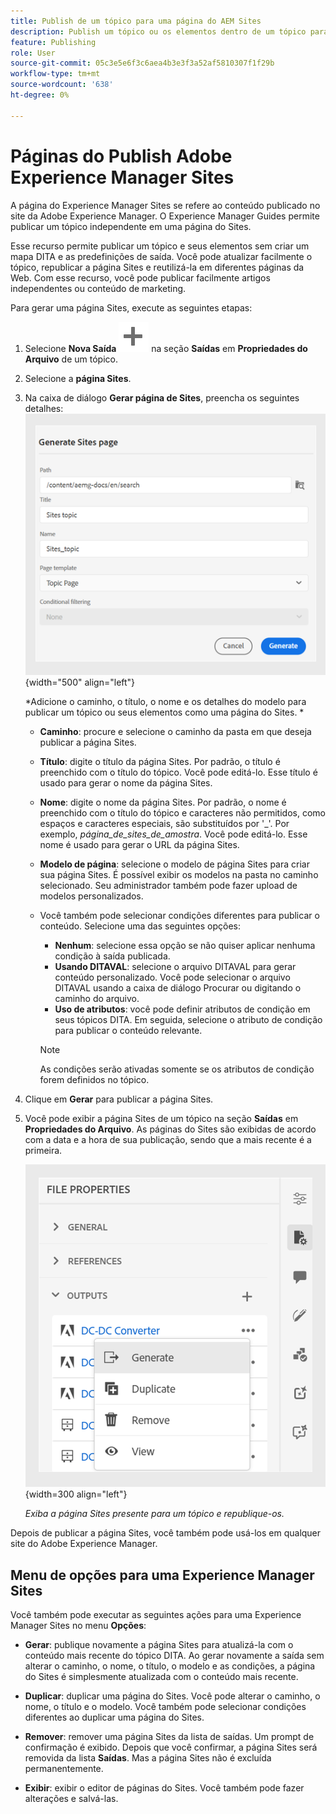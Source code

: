 ```yaml
---
title: Publish de um tópico para uma página do AEM Sites
description: Publish um tópico ou os elementos dentro de um tópico para uma saída Adobe Experience Manager Sites.  Saiba como visualizar a página do Experience Manager Sites presente para um tópico e republicá-la.
feature: Publishing
role: User
source-git-commit: 05c3e5e6f3c6aea4b3e3f3a52af5810307f1f29b
workflow-type: tm+mt
source-wordcount: '638'
ht-degree: 0%

---
```


# Páginas do Publish Adobe Experience Manager Sites


A página do Experience Manager Sites se refere ao conteúdo publicado no site da Adobe Experience Manager. O Experience Manager Guides permite publicar um tópico independente em uma página do Sites.

Esse recurso permite publicar um tópico e seus elementos sem criar um mapa DITA e as predefinições de saída. Você pode atualizar facilmente o tópico, republicar a página Sites e reutilizá-la em diferentes páginas da Web. Com esse recurso, você pode publicar facilmente artigos independentes ou conteúdo de marketing.





Para gerar uma página Sites, execute as seguintes etapas:




1. Selecione **Nova Saída** ![novo ícone de saída](./images/Add_icon.svg) na seção **Saídas** em **Propriedades do Arquivo** de um tópico.
1. Selecione a **página Sites**.


1. Na caixa de diálogo **Gerar página de Sites**, preencha os seguintes detalhes:
   ![Adicionar o caminho e os detalhes do modelo na página Gerar Sites](images/aem-sites-page-generate.png){width="500" align="left"}

   *Adicione o caminho, o título, o nome e os detalhes do modelo para publicar um tópico ou seus elementos como uma página do Sites. *

   * **Caminho**: procure e selecione o caminho da pasta em que deseja publicar a página Sites.
   * **Título**: digite o título da página Sites. Por padrão, o título é preenchido com o título do tópico. Você pode editá-lo. Esse título é usado para gerar o nome da página Sites.
   * **Nome**: digite o nome da página Sites. Por padrão, o nome é preenchido com o título do tópico e caracteres não permitidos, como espaços e caracteres especiais, são substituídos por &#39;_&#39;. Por exemplo, *página_de_sites_de_amostra*. Você pode editá-lo. Esse nome é usado para gerar o URL da página Sites.
   * **Modelo de página**: selecione o modelo de página Sites para criar sua página Sites. É possível exibir os modelos na pasta no caminho selecionado. Seu administrador também pode fazer upload de modelos personalizados.


   * Você também pode selecionar condições diferentes para publicar o conteúdo.  Selecione uma das seguintes opções:


      * **Nenhum**: selecione essa opção se não quiser aplicar nenhuma condição à saída publicada.
      * **Usando DITAVAL**: selecione o arquivo DITAVAL para gerar conteúdo personalizado. Você pode selecionar o arquivo DITAVAL usando a caixa de diálogo Procurar ou digitando o caminho do arquivo.
      * **Uso de atributos**: você pode definir atributos de condição em seus tópicos DITA. Em seguida, selecione o atributo de condição para publicar o conteúdo relevante.

     >[!NOTE]
     > 
     >As condições serão ativadas somente se os atributos de condição forem definidos no tópico.



1. Clique em **Gerar** para publicar a página Sites.
1. Você pode exibir a página Sites de um tópico na seção **Saídas** em **Propriedades do Arquivo**. As páginas do Sites são exibidas de acordo com a data e a hora de sua publicação, sendo que a mais recente é a primeira.

   ![Exibir a página Sites para um tópico](images/aem-sites-outputs.png){width=300 align=&quot;left&quot;}

   *Exiba a página Sites presente para um tópico e republique-os.*




Depois de publicar a página Sites, você também pode usá-los em qualquer site do Adobe Experience Manager.


## Menu de opções para uma Experience Manager Sites

Você também pode executar as seguintes ações para uma Experience Manager Sites no menu **Opções**:

* **Gerar**: publique novamente a página Sites para atualizá-la com o conteúdo mais recente do tópico DITA. Ao gerar novamente a saída sem alterar o caminho, o nome, o título, o modelo e as condições, a página do Sites é simplesmente atualizada com o conteúdo mais recente.

* **Duplicar**: duplicar uma página do Sites. Você pode alterar o caminho, o nome, o título e o modelo. Você também pode selecionar condições diferentes ao duplicar uma página do Sites.

* **Remover**: remover uma página Sites da lista de saídas. Um prompt de confirmação é exibido. Depois que você confirmar, a página Sites será removida da lista **Saídas**. Mas a página Sites não é excluída permanentemente.

* **Exibir**: exibir o editor de páginas do Sites. Você também pode fazer alterações e salvá-las.
